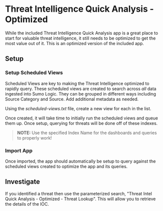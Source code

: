 # Threat Intelligence Quick Analysis - Optimized

While the included Threat Intelligence Quick Analysis app is a great place to start for valuable threat intelligence, it still needs to be optimized to get the most value out of it.  This is an optimized version of the included app.

## Setup

### Setup Scheduled Views

Scheduled Views are key to making the Threat Intelligence optimized to rapidly query.  These scheduled views are created to search across *all* data ingested into Sumo Logic. They can be grouped in different ways including Source Category and Source.  Add additional metadata as needed.  

Using the *scheduled-views.txt* file, create a new view for each in the list.

Once created, it will take time to initially run the scheduled views and queue them up.  Once setup, querying for threats will be done off of these indexes. 

>**NOTE:**
Use the specified Index Name for the dashboards and queries to properly work!

### Import App

Once imported, the app should automatically be setup to query against the scheduled views created to optimize the app and its queries.

## Investigate

If you identified a threat then use the parameterized search, "Threat Intel Quick Analysis - Optimized - Threat Lookup". This will allow you to retrieve the details of the IOC.